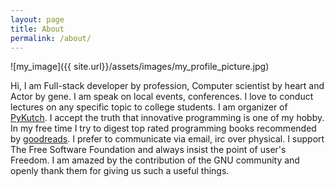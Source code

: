 ```yaml
---
layout: page
title: About
permalink: /about/
---
```


![my_image]({{ site.url}}/assets/images/my_profile_picture.jpg)


Hi, I am Full-stack developer by profession, Computer scientist by heart and Actor by gene. I am speak on local events, conferences. I love to conduct lectures on any specific topic to college students. I am organizer of [PyKutch](http://cs.kutchuni.edu.in/PyKutch-2016/). I accept the truth that innovative programming is one of my hobby. In my free time I try to digest top rated programming books recommended by [goodreads](https://www.goodreads.com). I prefer to communicate via email, irc over physical. I support The Free Software Foundation and always insist the point of user's Freedom. I am amazed by the contribution of the GNU community and openly thank them for giving us such a useful things.
